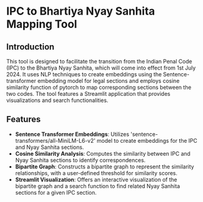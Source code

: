 # IPC to Bhartiya Nyay Sanhita Mapping Tool

## Introduction
This tool is designed to facilitate the transition from the Indian Penal Code (IPC) to the Bhartiya Nyay Sanhita, which will come into effect from 1st July 2024. It uses NLP techniques to create embeddings using the Sentence-transformer embedding model for legal sections and employs cosine similarity function of pytorch to map corresponding sections between the two codes. The tool features a Streamlit application that provides visualizations and search functionalities.

## Features
- **Sentence Transformer Embeddings**: Utilizes 'sentence-transformers/all-MiniLM-L6-v2' model to create embeddings for the IPC and Nyay Sanhita sections.
- **Cosine Similarity Analysis**: Computes the similarity between IPC and Nyay Sanhita sections to identify correspondences.
- **Bipartite Graph**: Constructs a bipartite graph to represent the similarity relationships, with a user-defined threshold for similarity scores.
- **Streamlit Visualization**: Offers an interactive visualization of the bipartite graph and a search function to find related Nyay Sanhita sections for a given IPC section.

